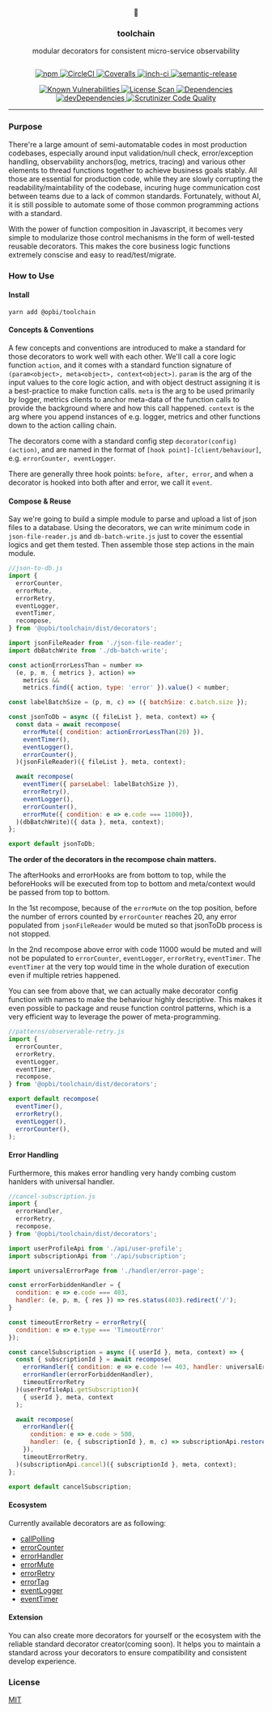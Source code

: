 <p align="center">🎯</p>

<h3 align="center">toolchain</h3>
<p align="center" style="margin-bottom: 2em;">modular decorators for consistent micro-service observability</p>

<p align="center">
  <a href="https://www.npmjs.com/package/@opbi/toolchain">
    <img alt="npm" src="https://img.shields.io/npm/v/@opbi/toolchain.svg"/>
  </a>
  <a href="https://circleci.com/gh/opbi/workflows/toolchain">
    <img alt="CircleCI" src="https://img.shields.io/circleci/project/github/opbi/toolchain/master.svg"/>
  </a>
  <a href="https://coveralls.io/github/opbi/toolchain?branch=master">
    <img alt="Coveralls" src="https://img.shields.io/coveralls/github/opbi/toolchain/master.svg"/>
  </a>
  <a href="https://inch-ci.org/github/opbi/toolchain">
    <img alt="inch-ci" src="http://inch-ci.org/github/opbi/toolchain.svg?branch=master&style=shields"/>
  </a>
  <a href="https://github.com/semantic-release/semantic-release">
    <img alt="semantic-release" src="https://img.shields.io/badge/%20%20%F0%9F%93%A6%F0%9F%9A%80-semantic--release-e10079.svg"/>
  </a>
</p>

<p align="center">
  <a href="https://snyk.io/test/github/opbi/toolchain">
    <img alt="Known Vulnerabilities" src="https://snyk.io/test/github/opbi/toolchain/badge.svg"/>
  </a>
  <a href="https://app.fossa.io/projects/git%2Bgithub.com%2Fopbi%2Ftoolchain?ref=badge_shield">
    <img alt="License Scan" src="https://app.fossa.io/api/projects/git%2Bgithub.com%2Fopbi%2Ftoolchain.svg?type=shield"/>
  </a>
  <a href="https://david-dm.org/opbi/toolchain">
    <img alt="Dependencies" src="https://img.shields.io/david/opbi/toolchain.svg"/>
  </a>
  <a href="https://david-dm.org/opbi/toolchain?type=dev">
    <img alt="devDependencies" src="https://img.shields.io/david/dev/opbi/toolchain.svg"/>
  </a>
  <a href="https://scrutinizer-ci.com/g/opbi/toolchain/?branch=master">
    <img alt="Scrutinizer Code Quality" src="https://img.shields.io/scrutinizer/g/opbi/toolchain.svg"/>
  </a>
</p>

---

### Purpose

There're a large amount of semi-automatable codes in most production codebases, especially around input validation/null check, error/exception handling, observability anchors(log, metrics, tracing) and various other elements to thread functions together to achieve business goals stably. All those are essential for production code, while they are slowly corrupting the readability/maintability of the codebase, incuring huge communication cost between teams due to a lack of common standards. Fortunately, without AI, it is still possible to automate some of those common programming actions with a standard.

With the power of function composition in Javascript, it becomes very simple to modularize those control mechanisms in the form of well-tested reusable decorators. This makes the core business logic functions extremely conscise and easy to read/test/migrate.

### How to Use

#### Install
```shell
yarn add @opbi/toolchain
```

#### Concepts & Conventions

A few concepts and conventions are introduced to make a standard for those decorators to work well with each other. We'll call a core logic function `action`, and it comes with a standard function signature of `(param<object>, meta<object>, context<object>)`. `param` is the arg of the input values to the core logic action, and with object destruct assigning it is a best-practice to make function calls. `meta` is the arg to be used primarily by logger, metrics clients to anchor meta-data of the function calls to provide the background where and how this call happened. `context` is the arg where you append instances of e.g. logger, metrics and other functions down to the action calling chain.

The decorators come with a standard config step `decorator(config)(action)`, and are named in the format of `[hook point]-[client/behaviour]`, e.g. `errorCounter, eventLogger`.

There are generally three hook points: `before, after, error`, and when a decorator is hooked into both after and error, we call it `event`.

#### Compose & Reuse

Say we're going to build a simple module to parse and upload a list of json files to a database. Using the decorators, we can write minimum code in `json-file-reader.js` and `db-batch-write.js` just to cover the essential logics and get them tested. Then assemble those step actions in the main module.

```js
//json-to-db.js
import {
  errorCounter,
  errorMute,
  errorRetry,
  eventLogger,
  eventTimer,
  recompose,
} from '@opbi/toolchain/dist/decorators';

import jsonFileReader from './json-file-reader';
import dbBatchWrite from './db-batch-write';

const actionErrorLessThan = number =>
  (e, p, m, { metrics }, action) =>
    metrics &&
    metrics.find({ action, type: 'error' }).value() < number;

const labelBatchSize = (p, m, c) => ({ batchSize: c.batch.size });

const jsonToDb = async ({ fileList }, meta, context) => {
  const data = await recompose(
    errorMute({ condition: actionErrorLessThan(20) }),
    eventTimer(),
    eventLogger(),
    errorCounter(),
  )(jsonFileReader)({ fileList }, meta, context);

  await recompose(
    eventTimer({ parseLabel: labelBatchSize }),
    errorRetry(),
    eventLogger(),
    errorCounter(),
    errorMute({ condition: e => e.code === 11000}),
  )(dbBatchWrite)({ data }, meta, context);
};

export default jsonToDb;
```

**The order of the decorators in the recompose chain matters.**

The afterHooks and errorHooks are from bottom to top, while the beforeHooks will be executed from top to bottom and meta/context would be passed from top to bottom.

In the 1st recompose, because of the `errorMute` on the top position, before the number of errors counted by `errorCounter` reaches 20, any error populated from `jsonFileReader` would be muted so that jsonToDb process is not stopped.

In the 2nd recompose above error with code 11000 would be muted and will not be populated to `errorCounter`, `eventLogger`, `errorRetry`, `eventTimer`. The `eventTimer` at the very top would time in the whole duration of execution even if multiple retries happened.

You can see from above that, we can actually make decorator config function with names to make the behaviour highly descriptive. This makes it even possible to package and reuse function control patterns, which is a very efficient way to leverage the power of meta-programming.

```js
//patterns/observerable-retry.js
import {
  errorCounter,
  errorRetry,
  eventLogger,
  eventTimer,
  recompose,
} from '@opbi/toolchain/dist/decorators';

export default recompose(
  eventTimer(),
  errorRetry(),
  eventLogger(),
  errorCounter(),
);
```

#### Error Handling

Furthermore, this makes error handling very handy combing custom hanlders with universal handler.

```js
//cancel-subscription.js
import {
  errorHandler,
  errorRetry,
  recompose,
} from '@opbi/toolchain/dist/decorators';

import userProfileApi from './api/user-profile';
import subscriptionApi from './api/subscription';

import universalErrorPage from './handler/error-page';

const errorForbiddenHandler = {
  condition: e => e.code === 403,
  handler: (e, p, m, { res }) => res.status(403).redirect('/');
}

const timeoutErrorRetry = errorRetry({
  condition: e => e.type === 'TimeoutError'
});

const cancelSubscription = async ({ userId }, meta, context) => {
  const { subscriptionId } = await recompose(
    errorHandler({ condition: e => e.code !== 403, handler: universalErrorPage })
    errorHandler(errorForbiddenHandler),
    timeoutErrorRetry
  )(userProfileApi.getSubscription)(
    { userId }, meta, context
  );

  await recompose(
    errorHandler({
      condition: e => e.code > 500,
      handler: (e, { subscriptionId }, m, c) => subscriptionApi.restore({ subscriptionId }, m, c),
    }),
    timeoutErrorRetry,
  )(subscriptionApi.cancel)({ subscriptionId }, meta, context);
};

export default cancelSubscription;
```

#### Ecosystem

Currently available decorators are as following:

* [callPolling](https://github.com/opbi/toolchain/blob/master/src/decorators/call-polling.js)
* [errorCounter](https://github.com/opbi/toolchain/blob/master/src/decorators/error-counter.js)
* [errorHandler](https://github.com/opbi/toolchain/blob/master/src/decorators/error-handler.js)
* [errorMute](https://github.com/opbi/toolchain/blob/master/src/decorators/error-mute.js)
* [errorRetry](https://github.com/opbi/toolchain/blob/master/src/decorators/error-retry.js)
* [errorTag](https://github.com/opbi/toolchain/blob/master/src/decorators/error-tag.js)
* [eventLogger](https://github.com/opbi/toolchain/blob/master/src/decorators/event-logger.js)
* [eventTimer](https://github.com/opbi/toolchain/blob/master/src/decorators/event-timer.js)

#### Extension

You can also create more decorators for yourself or the ecosystem with the reliable standard decorator creator(coming soon). It helps you to maintain a standard across your decorators to ensure compatibility and consistent develop experience.

### License
[MIT](License)
